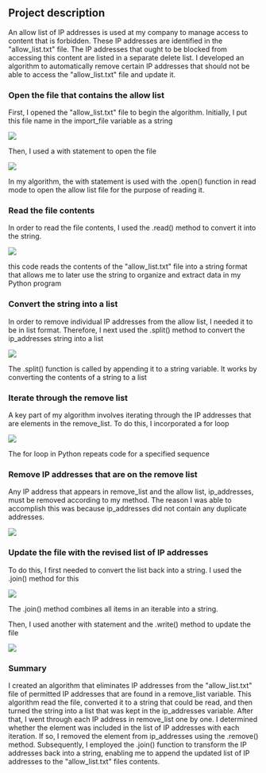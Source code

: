 ## Project description

An allow list of IP addresses is used at my company to manage access to content that is forbidden. These IP addresses are identified in the "allow_list.txt" file. The IP addresses that ought to be blocked from accessing this content are listed in a separate delete list. I developed an algorithm to automatically remove certain IP addresses that should not be able to access the "allow_list.txt" file and update it. 

### Open the file that contains the allow list

First, I opened the "allow_list.txt" file to begin the algorithm. Initially, I put this file name in the import_file variable as a string

<img src="https://i.imgur.com/5uVrPOz.png">

Then, I used a with statement to open the file

<img  src="https://i.imgur.com/lMKFwOD.png">

In my algorithm, the with statement is used with the .open() function in read mode to open the allow list file for the purpose of reading it.

### Read the file contents

In order to read the file contents, I used the .read() method to convert it into the string.

<img src="https://i.imgur.com/YhcXcdH.png">

this code reads the contents of the "allow_list.txt" file into a string format that allows me to later use the string to organize and extract data in my Python program

### Convert the string into a list

In order to remove individual IP addresses from the allow list, I needed it to be in list format. Therefore, I next used the .split() method to convert the ip_addresses string into a list

<img src="https://i.imgur.com/2iGizyW.png">

The .split() function is called by appending it to a string variable. It works by converting the contents of a string to a list 

### Iterate through the remove list

A key part of my algorithm involves iterating through the IP addresses that are elements in the remove_list. To do this, I incorporated a for loop

<img src="https://i.imgur.com/hEqeMEu.png">

The for loop in Python repeats code for a specified sequence

### Remove IP addresses that are on the remove list

Any IP address that appears in remove_list and the allow list, ip_addresses, must be removed according to my method.  The reason I was able to accomplish this was because ip_addresses did not contain any duplicate addresses.

<img src="https://i.imgur.com/zVCzCn5.png">

### Update the file with the revised list of IP addresses

To do this, I first needed to convert the list back into a string. I used the .join() method for this

<img src="https://i.imgur.com/PjmWMJR.png">

The .join() method combines all items in an iterable into a string. 

Then, I used another with statement and the .write() method to update the file

<img src="https://i.imgur.com/GBX8jaA.png">

### Summary

I created an algorithm that eliminates IP addresses from the "allow_list.txt" file of permitted IP addresses that are found in a remove_list variable. This algorithm read the file, converted it to a string that could be read, and then turned the string into a list that was kept in the ip_addresses variable. After that, I went through each IP address in remove_list one by one. I determined whether the element was included in the list of IP addresses with each iteration. If so, I removed the element from ip_addresses using the .remove() method. Subsequently, I employed the .join() function to transform the IP addresses back into a string, enabling me to append the updated list of IP addresses to the "allow_list.txt" files contents.




















